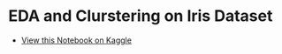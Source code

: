 # EDA and Clurstering on Iris Dataset

* [View this Notebook on Kaggle](https://www.kaggle.com/shivam1600/eda-and-clustering-on-iris-dataset/)